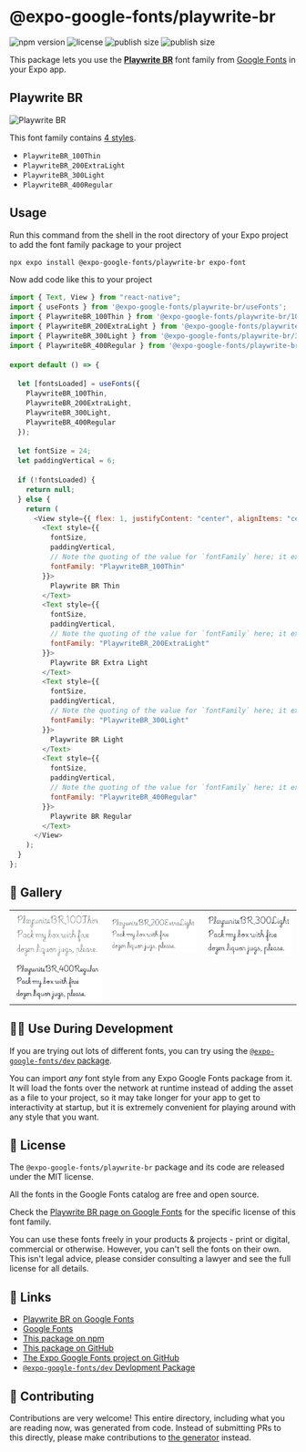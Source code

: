 # @expo-google-fonts/playwrite-br

![npm version](https://flat.badgen.net/npm/v/@expo-google-fonts/playwrite-br)
![license](https://flat.badgen.net/github/license/expo/google-fonts)
![publish size](https://flat.badgen.net/packagephobia/install/@expo-google-fonts/playwrite-br)
![publish size](https://flat.badgen.net/packagephobia/publish/@expo-google-fonts/playwrite-br)

This package lets you use the [**Playwrite BR**](https://fonts.google.com/specimen/Playwrite+BR) font family from [Google Fonts](https://fonts.google.com/) in your Expo app.

## Playwrite BR

![Playwrite BR](./font-family.png)

This font family contains [4 styles](#-gallery).

- `PlaywriteBR_100Thin`
- `PlaywriteBR_200ExtraLight`
- `PlaywriteBR_300Light`
- `PlaywriteBR_400Regular`

## Usage

Run this command from the shell in the root directory of your Expo project to add the font family package to your project

```sh
npx expo install @expo-google-fonts/playwrite-br expo-font
```

Now add code like this to your project

```js
import { Text, View } from "react-native";
import { useFonts } from '@expo-google-fonts/playwrite-br/useFonts';
import { PlaywriteBR_100Thin } from '@expo-google-fonts/playwrite-br/100Thin';
import { PlaywriteBR_200ExtraLight } from '@expo-google-fonts/playwrite-br/200ExtraLight';
import { PlaywriteBR_300Light } from '@expo-google-fonts/playwrite-br/300Light';
import { PlaywriteBR_400Regular } from '@expo-google-fonts/playwrite-br/400Regular';

export default () => {

  let [fontsLoaded] = useFonts({
    PlaywriteBR_100Thin, 
    PlaywriteBR_200ExtraLight, 
    PlaywriteBR_300Light, 
    PlaywriteBR_400Regular
  });

  let fontSize = 24;
  let paddingVertical = 6;

  if (!fontsLoaded) {
    return null;
  } else {
    return (
      <View style={{ flex: 1, justifyContent: "center", alignItems: "center" }}>
        <Text style={{
          fontSize,
          paddingVertical,
          // Note the quoting of the value for `fontFamily` here; it expects a string!
          fontFamily: "PlaywriteBR_100Thin"
        }}>
          Playwrite BR Thin
        </Text>
        <Text style={{
          fontSize,
          paddingVertical,
          // Note the quoting of the value for `fontFamily` here; it expects a string!
          fontFamily: "PlaywriteBR_200ExtraLight"
        }}>
          Playwrite BR Extra Light
        </Text>
        <Text style={{
          fontSize,
          paddingVertical,
          // Note the quoting of the value for `fontFamily` here; it expects a string!
          fontFamily: "PlaywriteBR_300Light"
        }}>
          Playwrite BR Light
        </Text>
        <Text style={{
          fontSize,
          paddingVertical,
          // Note the quoting of the value for `fontFamily` here; it expects a string!
          fontFamily: "PlaywriteBR_400Regular"
        }}>
          Playwrite BR Regular
        </Text>
      </View>
    );
  }
};
```

## 🔡 Gallery


||||
|-|-|-|
|![PlaywriteBR_100Thin](./100Thin/PlaywriteBR_100Thin.ttf.png)|![PlaywriteBR_200ExtraLight](./200ExtraLight/PlaywriteBR_200ExtraLight.ttf.png)|![PlaywriteBR_300Light](./300Light/PlaywriteBR_300Light.ttf.png)||
|![PlaywriteBR_400Regular](./400Regular/PlaywriteBR_400Regular.ttf.png)||||


## 👩‍💻 Use During Development

If you are trying out lots of different fonts, you can try using the [`@expo-google-fonts/dev` package](https://github.com/expo/google-fonts/tree/master/font-packages/dev#readme).

You can import _any_ font style from any Expo Google Fonts package from it. It will load the fonts over the network at runtime instead of adding the asset as a file to your project, so it may take longer for your app to get to interactivity at startup, but it is extremely convenient for playing around with any style that you want.


## 📖 License

The `@expo-google-fonts/playwrite-br` package and its code are released under the MIT license.

All the fonts in the Google Fonts catalog are free and open source.

Check the [Playwrite BR page on Google Fonts](https://fonts.google.com/specimen/Playwrite+BR) for the specific license of this font family.

You can use these fonts freely in your products & projects - print or digital, commercial or otherwise. However, you can't sell the fonts on their own. This isn't legal advice, please consider consulting a lawyer and see the full license for all details.

## 🔗 Links

- [Playwrite BR on Google Fonts](https://fonts.google.com/specimen/Playwrite+BR)
- [Google Fonts](https://fonts.google.com/)
- [This package on npm](https://www.npmjs.com/package/@expo-google-fonts/playwrite-br)
- [This package on GitHub](https://github.com/expo/google-fonts/tree/master/font-packages/playwrite-br)
- [The Expo Google Fonts project on GitHub](https://github.com/expo/google-fonts)
- [`@expo-google-fonts/dev` Devlopment Package](https://github.com/expo/google-fonts/tree/master/font-packages/dev)

## 🤝 Contributing

Contributions are very welcome! This entire directory, including what you are reading now, was generated from code. Instead of submitting PRs to this directly, please make contributions to [the generator](https://github.com/expo/google-fonts/tree/master/packages/generator) instead.
